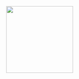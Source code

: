 <div>
<a href="https://github.com/lucasraulinosilva">
<img loading="lazy" height="180em" src="https://github-readme-stats.vercel.app/api/top-langs/?username=lucasraulinosilva&layout=compact&langs_count=7&theme=dracula"/>
</div>
